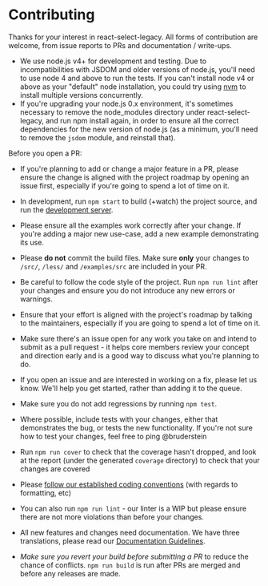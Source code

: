 # Contributing

Thanks for your interest in react-select-legacy. All forms of contribution are
welcome, from issue reports to PRs and documentation / write-ups.

- We use node.js v4+ for development and testing. Due to incompatibilities with
  JSDOM and older versions of node.js, you'll need to use node 4 and above to run the
  tests. If you can't install node v4 or above as your "default" node installation, you
  could try using [nvm](https://github.com/creationix/nvm) to install multiple
  versions concurrently.
- If you're upgrading your node.js 0.x environment, it's sometimes necessary
  to remove the node_modules directory under react-select-legacy, and run npm install
  again, in order to ensure all the correct dependencies for the new version
  of node.js (as a minimum, you'll need to remove the `jsdom` module, and
  reinstall that).

Before you open a PR:

- If you're planning to add or change a major feature in a PR, please ensure
  the change is aligned with the project roadmap by opening an issue first,
  especially if you're going to spend a lot of time on it.
- In development, run `npm start` to build (+watch) the project source, and run
  the [development server](http://localhost:8000).
- Please ensure all the examples work correctly after your change. If you're
  adding a major new use-case, add a new example demonstrating its use.
- Please **do not** commit the build files. Make sure **only** your changes to
  `/src/`, `/less/` and `/examples/src` are included in your PR.
- Be careful to follow the code style of the project. Run `npm run lint` after
  your changes and ensure you do not introduce any new errors or warnings.

- Ensure that your effort is aligned with the project's roadmap by talking to
  the maintainers, especially if you are going to spend a lot of time on it.
- Make sure there's an issue open for any work you take on and intend to submit
  as a pull request - it helps core members review your concept and direction
  early and is a good way to discuss what you're planning to do.
- If you open an issue and are interested in working on a fix, please let us
  know. We'll help you get started, rather than adding it to the queue.
- Make sure you do not add regressions by running `npm test`.
- Where possible, include tests with your changes, either that demonstrates the
  bug, or tests the new functionality. If you're not sure how to test your
  changes, feel free to ping @bruderstein
- Run `npm run cover` to check that the coverage hasn't dropped, and look at the
  report (under the generated `coverage` directory) to check that your changes are
  covered
- Please [follow our established coding conventions](https://github.com/keystonejs/keystone/wiki/Coding-Standards)
  (with regards to formatting, etc)
- You can also run `npm run lint` - our linter is a WIP
  but please ensure there are not more violations than before your changes.
- All new features and changes need documentation. We have three translations,
  please read our [Documentation Guidelines](https://github.com/keystonejs/keystone/wiki/Documentation-Translation-Guidelines).

- _Make sure you revert your build before submitting a PR_ to reduce the chance
  of conflicts. `npm run build` is run after PRs are merged and before any
  releases are made.
